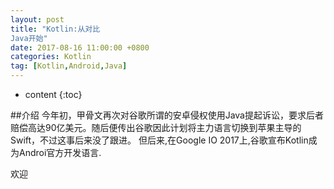 ```yaml
---
layout: post
title: "Kotlin:从对比
Java开始"
date: 2017-08-16 11:00:00 +0800 
categories: Kotlin
tag: [Kotlin,Android,Java]
---
```

* content
{:toc}

##介绍
今年初，甲骨文再次对谷歌所谓的安卓侵权使用Java提起诉讼，要求后者赔偿高达90亿美元。随后便传出谷歌因此计划将主力语言切换到苹果主导的Swift，不过这事后来没了跟进。
但后来,在Google IO 2017上,谷歌宣布Kotlin成为Androi官方开发语言.


<!-- more -->
<!-- TOC -->
欢迎